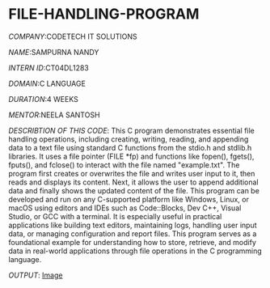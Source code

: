 # FILE-HANDLING-PROGRAM

*COMPANY*:CODETECH IT SOLUTIONS

*NAME*:SAMPURNA NANDY

*INTERN ID*:CT04DL1283

*DOMAIN*:C LANGUAGE

*DURATION*:4 WEEKS

*MENTOR*:NEELA SANTOSH

*DESCRIBTION OF THIS CODE*:
This C program demonstrates essential file handling operations, including creating, writing, reading, and appending data to a text file using standard C functions from the stdio.h and stdlib.h libraries. It uses a file pointer (FILE *fp) and functions like fopen(), fgets(), fputs(), and fclose() to interact with the file named "example.txt". The program first creates or overwrites the file and writes user input to it, then reads and displays its content. Next, it allows the user to append additional data and finally shows the updated content of the file. This program can be developed and run on any C-supported platform like Windows, Linux, or macOS using editors and IDEs such as Code::Blocks, Dev C++, Visual Studio, or GCC with a terminal. It is especially useful in practical applications like building text editors, maintaining logs, handling user input data, or managing configuration and report files. This program serves as a foundational example for understanding how to store, retrieve, and modify data in real-world applications through file operations in the C programming language.

*OUTPUT*:
[Image](https://github.com/user-attachments/assets/2df1f655-ad2b-45c8-832c-efe8d51e5a63)
